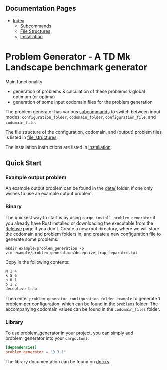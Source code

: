 ## Documentation Pages

- [Index](index.md)
  - [Subcommands](subcommands.md)
  - [File Structures](file_structures.md)
  - [Installation](installation.md)

# Problem Generator - A TD Mk Landscape benchmark generator

Main functionality:
* generation of problems & calculation of these problems's global optimum (or optima) 
* generation of some input codomain files for the problem generation

The problem generator has various [subcommands](subcommands.md) to switch between input modes: `configuration_folder`, `codomain_folder`, `configuration_file`, and `codomain_file`.
 
The file structure of the configuration, codomain, and (output) problem files is listed in [file_structures](file_structures.md).

The installation instructions are listed in [installation](installation.md).

## Quick Start

### Example output problem

An example output problem can be found in the [data/](https://github.com/tobiasvandriessel/problem-generator/tree/main/data/) folder, if one only wishes to use an example output problem.

### Binary 

The quickest way to start is by using ```cargo install problem_generator``` if you already have Rust installed or downloading the executable from the [Release](https://github.com/tobiasvandriessel/problem-generator/releases/latest) page if you don't.
Create a new root directory, where we will store the codomain and problem folders in, and create a new configuration file to generate some problems:
```
mkdir example/problem_generation -p
vim example/problem_generation/deceptive_trap_separated.txt
```

Copy in the following contents:
```
M 1 4
k 5 6
o 0 1
b 1 2
deceptive-trap
```

Then enter ```problem_generator configuration_folder example``` to generate 1 problem per configuration, which can be found in the `problems` folder. The accompanying codomain values can be found in the `codomain_files` folder.

### Library

To use problem_generator in your project, you can simply add problem_generator into your ```cargo.toml```: 

```toml
[dependencies]
problem_generator = "0.3.1"
```

The library documentation can be found on [doc.rs](https://docs.rs/problem_generator/0.3.1).